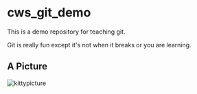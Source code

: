 # cws_git_demo

This is a demo repository for teaching git.

Git is really fun except it's not when it breaks or you are learning.

## A Picture

![kittypicture](https://assets-cdn.github.com/images/modules/open_graph/github-octocat.png)
